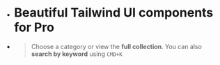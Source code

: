 - # Beautiful Tailwind  UI components for Pro
- > Choose a category or view the **full collection**. You can also **search by keyword** using `CMD+K`